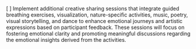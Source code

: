 [ ] Implement additional creative sharing sessions that integrate guided breathing exercises, visualization, nature-specific activities, music, poetry, visual storytelling, and dance to enhance emotional journeys and artistic expressions based on participant feedback. These sessions will focus on fostering emotional clarity and promoting meaningful discussions regarding the emotional insights derived from the activities.